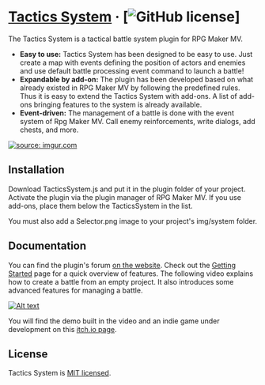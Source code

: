 # [Tactics System](https://forums.rpgmakerweb.com/index.php?threads/tactics-system-1-1.117600/) &middot; [![GitHub license](https://img.shields.io/badge/license-MIT-blue.svg)]
The Tactics System is a tactical battle system plugin for RPG Maker MV.

* **Easy to use:** Tactics System has been designed to be easy to use. Just create a map with events defining the position of actors and enemies and use default battle processing event command to launch a battle!
* **Expandable by add-on:** The plugin has been developed based on what already existed in RPG Maker MV by following the predefined rules. Thus it is easy to extend the Tactics System with add-ons. A list of add-ons bringing features to the system is already available.
* **Event-driven:** The management of a battle is done with the event system of Rpg Maker MV. Call enemy reinforcements, write dialogs, add chests, and more.

<a href="https://imgur.com/oaE23ZT"><img src="https://i.imgur.com/oaE23ZT.gif" title="source: imgur.com" /></a>

## Installation
Download TacticsSystem.js and put it in the plugin folder of your project. Activate the plugin via the plugin manager of RPG Maker MV. If you use add-ons, place them below the TacticsSystem in the list.

You must also add a Selector.png image to your project's img/system folder.

## Documentation
You can find the plugin's forum [on the website](https://forums.rpgmakerweb.com/index.php?threads/tactics-system-1-1.117600/).
Check out the [Getting Started](https://belmoussaoui.github.io/Tactics-System/) page for a quick overview of features.
The following video explains how to create a battle from an empty project. It also introduces some advanced features for managing a battle.


[![Alt text](https://img.youtube.com/vi/Uf3b-STrGRU/0.jpg)](https://www.youtube.com/watch?v=Uf3b-STrGRU)

You will find the demo built in the video and an indie game under development on this [itch.io page](https://arleq1.itch.io/the-unloved-game).

## License
Tactics System is [MIT licensed](./LICENSE).
